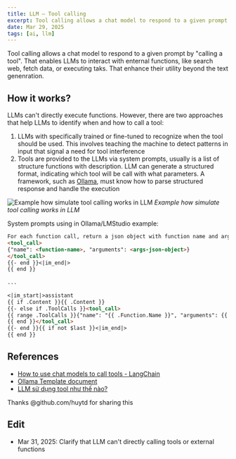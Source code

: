 ```yaml
---
title: LLM — Tool calling
excerpt: Tool calling allows a chat model to respond to a given prompt by "calling a tool". That enables LLMs to interact with enternal functions, like search web, fetch data, or executing taks. That enhance their utility beyond the text genenration.
date: Mar 29, 2025
tags: [ai, llm]
---
```


Tool calling allows a chat model to respond to a given prompt by "calling a tool". That enables LLMs to interact with enternal functions, like search web, fetch data, or executing taks. That enhance their utility beyond the text genenration.

## How it works?

LLMs can't directly execute functions. However, there are two approaches that help LLMs to identify when and how to call a tool:
1. LLMs with specifically trained or fine-tuned to recognize when the tool should be used. This involves teaching the machine to detect patterns in input that signal a need for tool interference
2. Tools are provided to the LLMs via system prompts, usually is a list of structure functions with description. LLM can generate a structured format, indicating which tool will be call with what parameters. A framework, such as [Ollama](https://ollama.com), must know how to parse structured response and handle the execution

![Example how simulate tool calling works in LLM](/assets/notes/llm-tool-calling/non-native-tool-call.svg)
*Example how simulate tool calling works in LLM*

System prompts using in Ollama/LMStudio example:

```md file="System Prompts"
For each function call, return a json object with function name and arguments within <tool_call></tool_call> XML tags:
<tool_call>
{"name": <function-name>, "arguments": <args-json-object>}
</tool_call>
{{- end }}<|im_end|>
{{ end }}
 
...
 
<|im_start|>assistant
{{ if .Content }}{{ .Content }}
{{- else if .ToolCalls }}<tool_call>
{{ range .ToolCalls }}{"name": "{{ .Function.Name }}", "arguments": {{ .Function.Arguments }}}
{{ end }}</tool_call>
{{- end }}{{ if not $last }}<|im_end|>
{{ end }}
```

## References

- [How to use chat models to call tools - LangChain](https://python.langchain.com/docs/how_to/tool_calling/)
- [Ollama Template document](https://github.com/ollama/ollama/blob/main/docs/template.md)
- [LLM sử dụng tool như thế nào?](https://notes.huy.rocks/posts/how-llm-use-tools.html)

Thanks @github.com/huytd for sharing this

## Edit

- Mar 31, 2025: Clarify that LLM can't directly calling tools or external functions
